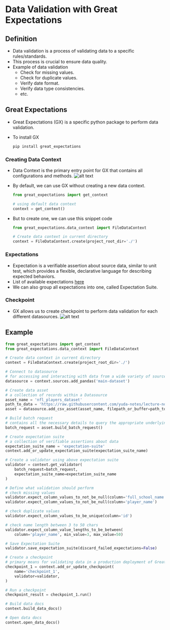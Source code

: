 # Data Validation with Great Expectations

## Definition

- Data validation is a process of validating data to a specific rules/standards.
- This process is crucial to ensure data quality.
- Example of data validation
  - Check for missing values.
  - Check for duplicate values.
  - Verify date format.
  - Verify data type consistencies.
  - etc.

## Great Expectations

- Great Expectations (GX) is a specific python package to perform data validation.
- To install GX

  ```bash
  pip install great_expectations
  ```

### Creating Data Context

- Data Context is the primary entry point for GX that contains all configurations and methods.
  ![alt text](https://docs.greatexpectations.io/assets/images/data_context_does_for_you-df2eca32d0152ead16cccd5d3d226abb.png)
- By default, we can use GX without creating a new data context.

  ```py
  from great_expectations import get_context

  # using default data context
  context = get_context()
  ```

- But to create one, we can use this snippet code

  ```py
  from great_expectations.data_context import FileDataContext

  # Create data context in current directory
  context = FileDataContext.create(project_root_dir='./')
  ```

### Expectations

- Expectation is a verifiable assertion about source data, similar to unit test, which provides a flexible, declarative language for describing expected behaviors.
- List of available expectations [here](https://greatexpectations.io/expectations)
- We can also group all expectations into one, called Expectation Suite.

### Checkpoint

- GX allows us to create checkpoint to perform data validation for each different datasources.
  ![alt text](https://docs.greatexpectations.io/assets/images/how_a_checkpoint_works-10e7fda2c9013d98a36c1d8526036764.png)

## Example

```py
from great_expectations import get_context
from great_expectations.data_context import FileDataContext

# Create data context in current directory
context = FileDataContext.create(project_root_dir='./')

# Connect to datasource
# for accessing and interacting with data from a wide variety of source systems.
datasource = context.sources.add_pandas('main-dataset')

# Create data asset
# a collection of records within a Datasource
asset_name = 'nfl_players_dataset'
path_to_data = 'https://raw.githubusercontent.com/yuda-notes/lecture-notes/refs/heads/main/dataset/players.csv'
asset = datasource.add_csv_asset(asset_name, filepath_or_buffer=path_to_data)

# Build batch request
# contains all the necessary details to query the appropriate underlying data
batch_request = asset.build_batch_request()

# Create expectation suite
# a collection of verifiable assertions about data
expectation_suite_name = 'expectation-suite'
context.add_or_update_expectation_suite(expectation_suite_name)

# Create a validator using above expectation suite
validator = context.get_validator(
    batch_request=batch_request,
    expectation_suite_name=expectation_suite_name
)

# Define what validation should perform
# check missing values
validator.expect_column_values_to_not_be_null(column='full_school_name')
validator.expect_column_values_to_not_be_null(column='player_name')

# check duplicate values
validator.expect_column_values_to_be_unique(column='id')

# check name length between 3 to 50 chars
validator.expect_column_value_lengths_to_be_between(
    column='player_name', min_value=3, max_value=50)

# Save Expectation Suite
validator.save_expectation_suite(discard_failed_expectations=False)

# Create a checkpoint
# primary means for validating data in a production deployment of Great Expectations
checkpoint_1 = context.add_or_update_checkpoint(
    name='checkpoint_1',
    validator=validator,
)

# Run a checkpoint
checkpoint_result = checkpoint_1.run()

# Build data docs
context.build_data_docs()

# Open data docs
context.open_data_docs()
```
